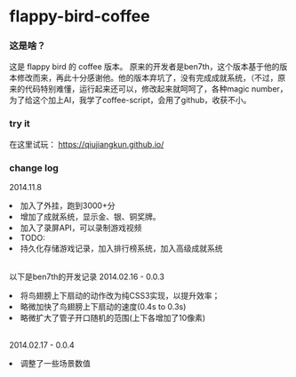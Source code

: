 flappy-bird-coffee
=================

### 这是啥？

这是 flappy bird 的 coffee 版本。
原来的开发者是ben7th，这个版本基于他的版本修改而来，再此十分感谢他。他的版本弃坑了，没有完成成就系统，（不过，原来的代码特别难懂，运行起来还可以，修改起来就呵呵了，各种magic number，为了给这个加上AI，我学了coffee-script，会用了github，收获不小。

### try it
在这里试玩：
https://qiujiangkun.github.io/

### change log
2014.11.8
<ui>
    <li>加入了外挂，跑到3000+分</li>
    <li>增加了成就系统，显示金、银、铜奖牌。</li>
    <li>加入了录屏API，可以录制游戏视频</li>
    <li>TODO:</li>
    <li>持久化存储游戏记录，加入排行榜系统，加入高级成就系统</li>
</ui>
<br />

以下是ben7th的开发记录
2014.02.16 - 0.0.3
<ui>
    <li>将鸟翅膀上下扇动的动作改为纯CSS3实现，以提升效率；</li>
    <li>略微加快了鸟翅膀上下扇动的速度(0.4s to 0.3s)</li>
    <li>略微扩大了管子开口随机的范围(上下各增加了10像素)</li>
</ui>
<br />

2014.02.17 - 0.0.4
<ui>
    <li>调整了一些场景数值</li>
</ui>
<br />
